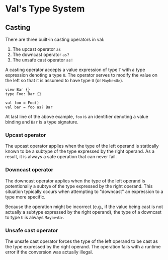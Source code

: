 #  Val's Type System

## Casting

There are three built-in casting operators in val:
1. The upcast operator `as`
2. The downcast operator `as?`
3. The unsafe cast operator `as!`

A casting operator accepts a value expression of type `T` with a type expression denoting a type `U`.
The operator serves to modify the value on the left so that it is assumed to have type `U`  (or `Maybe<U>`).

```val
view Bar {}
type Foo: Bar {}

val foo = Foo()
val bar = foo as? Bar
```

At last line of the above example, `foo` is an identifier denoting a value binding and `Bar` is a type signature.


### Upcast operator

The upcast operator applies when the type of the left operand is statically known to be a subtype of the type expressed by the right operand.
As a result, it is always a safe operation that can never fail.

### Downcast operator

The downcast operator applies when the type of the left operand is potentionally a subtye of the type expressed by the right operand.
This situation typically occurs when attempting to "downcast" an expression to a type more specific.

Because the operation might be incorrect (e.g., if the value being cast is not actually a subtype expressed by the right operand), the type of a downcast to type `U` is always `Maybe<U>`.

### Unsafe cast operator

The unsafe cast operator forces the type of the left operand to be cast as the type expressed by the right operand.
The operation fails with a runtime error if the conversion was actually illegal.
